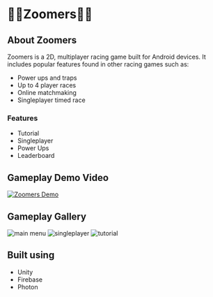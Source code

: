 # 🏃‍♂️Zoomers🏃‍♂️

## About Zoomers

Zoomers is a 2D, multiplayer racing game built for Android devices.
It includes popular features found in other racing games such as:
- Power ups and traps
- Up to 4 player races
- Online matchmaking
- Singleplayer timed race

### Features
- Tutorial
- Singleplayer
- Power Ups
- Leaderboard

## Gameplay Demo Video
[![Zoomers Demo](https://user-images.githubusercontent.com/44387213/148717704-208443eb-7351-414c-96de-41030aa8169d.png)](https://www.youtube.com/watch?v=6gaKTYdy500)

## Gameplay Gallery
![main menu](https://user-images.githubusercontent.com/44387213/148716873-85db0835-ca17-4dbb-b20d-e3fb8d39542b.jpg)
![singleplayer](https://user-images.githubusercontent.com/44387213/148717065-10919914-c6c0-4599-a50e-871da5c63774.jpg)
![tutorial](https://user-images.githubusercontent.com/44387213/148717079-17750467-ecf1-4b9c-a4bb-3e1af56f998c.jpg)

## Built using
- Unity
- Firebase
- Photon
